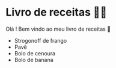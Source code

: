 # Livro de receitas :man_cook:

Olá ! Bem vindo ao meu livro de receitas :wave:

- Strogonoff de frango
- Pavê
- Bolo de cenoura
- Bolo de banana
